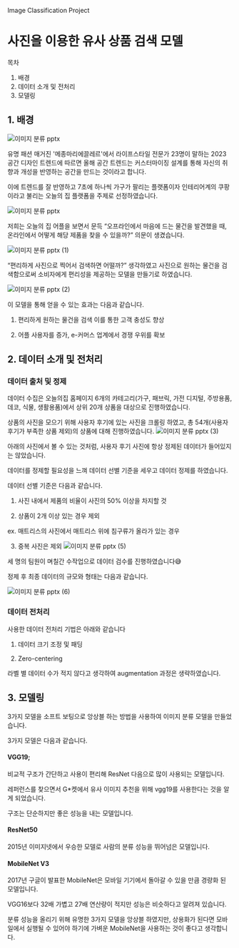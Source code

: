 Image Classification Project
# 사진을 이용한 유사 상품 검색 모델

목차

1. 배경
2. 데이터 소개 및 전처리
3. 모델링


## 1. 배경

![이미지 분류 pptx](https://github.com/kimjoosilver/Image_Classification/assets/87303227/b39dc0d6-bcf4-4936-91d1-9afa5379dde7)

유명 패션 매거진 '메종마리에끌레르'에서 라이프스타일 전문가 23명이 말하는 2023 공간 디자인 트렌드에 따르면 올해 공간 트렌드는 커스터마이징 설계를 통해 자신의 취향과 개성을 반영하는 공간을 만드는 것이라고 합니다.

이에 트렌드를 잘 반영하고 7초에 하나씩 가구가 팔리는 플랫폼이자 인테리어계의 쿠팡이라고 불리는 오늘의 집 플랫폼을 주제로 선정하였습니다.

![이미지 분류 pptx](https://github.com/kimjoosilver/Image_Classification/assets/87303227/6e447b28-89ed-442d-97a3-d76bb2320c4c)

저희는 오늘의 집 어플을 보면서 문득 “오프라인에서 마음에 드는 물건을 발견했을 때, 온라인에서 어떻게 해당 제품을 찾을 수 있을까?” 의문이 생겼습니다.

![이미지 분류 pptx (1)](https://github.com/kimjoosilver/Image_Classification/assets/87303227/2126613c-ec45-47e8-acc1-ed54400bee68)

“편리하게 사진으로 찍어서 검색하면 어떨까?” 생각하였고 사진으로 원하는 물건을 검색함으로써 소비자에게 편리성을 제공하는 모델을 만들기로 하였습니다.

![이미지 분류 pptx (2)](https://github.com/kimjoosilver/Image_Classification/assets/87303227/50b630ad-747b-4651-9bc9-6bc262718c1a)

이 모델을 통해 얻을 수 있는 효과는 다음과 같습니다.

1. 편리하게 원하는 물건을 검색 이를 통한 고객 충성도 향상

2. 어플 사용자를 증가, e-커머스 업계에서 경쟁 우위를 확보


## 2. 데이터 소개 및 전처리

### 데이터 출처 및 정제

데이터 수집은 오늘의집 홈페이지 6개의 카테고리(가구, 패브릭, 가전 디지털, 주방용품, 데코, 식물, 생활용품)에서 상위 20개 상품을 대상으로 진행하였습니다.

상품의 사진을 모으기 위해 사용자 후기에 있는 사진을 크롤링 하였고, 총 54개(사용자 후기가 부족한 상품 제외)의 상품에 대해 진행하였습니다.
![이미지 분류 pptx (3)](https://github.com/kimjoosilver/Image_Classification/assets/87303227/2843d85d-f683-4830-b960-421b035f59c9)


아래의 사진에서 볼 수 있는 것처럼, 사용자 후기 사진에 항상 정제된 데이터가 들어있지는 않았습니다.

데이터를 정제할 필요성을 느껴 데이터 선별 기준을 세우고 데이터 정제를 하였습니다.

데이터 선별 기준은 다음과 같습니다.

1. 사진 내에서 제품의 비율이 사진의 50% 이상을 차지할 것

2. 상품이 2개 이상 있는 경우 제외

ex. 매트리스의 사진에서 매트리스 위에 침구류가 올라가 있는 경우

3. 중복 사진은 제외
![이미지 분류 pptx (5)](https://github.com/kimjoosilver/Image_Classification/assets/87303227/8c5f8e5b-5270-4984-8c9b-c7f5206066fb)

세 명의 팀원이 며칠간 수작업으로 데이터 검수를 진행하였습니다😅

정제 후 최종 데이터의 규모와 형태는 다음과 같습니다.

![이미지 분류 pptx (6)](https://github.com/kimjoosilver/Image_Classification/assets/87303227/0d9412e0-69ed-473c-93a3-007591b4b3c4)

### 데이터 전처리

사용한 데이터 전처리 기법은 아래와 같습니다

1. 데이터 크기 조정 및 패딩

2. Zero-centering

라벨 별 데이터 수가 적지 않다고 생각하여 augmentation 과정은 생략하였습니다.


## 3. 모델링


3가지 모델을 소프트 보팅으로 앙상블 하는 방법을 사용하여 이미지 분류 모델을 만들었습니다.

3가지 모델은 다음과 같습니다.

#### VGG19; 

비교적 구조가 간단하고 사용이 편리해 ResNet 다음으로 많이 사용되는 모델입니다.

레퍼런스를 찾으면서 G*켓에서 유사 이미지 추천을 위해 vgg19를 사용한다는 것을 알게 되었습니다.

구조는 단순하지만 좋은 성능을 내는 모델입니다.

#### ResNet50

2015년 이미지넷에서 우승한 모델로 사람의 분류 성능을 뛰어넘은 모델입니다.

#### MobileNet V3

2017년 구글이 발표한 MobileNet은 모바일 기기에서 돌아갈 수 있을 만큼 경량화 된 모델입니다.

VGG16보다 32배 가볍고 27배 연산량이 적지만 성능은 비슷하다고 알려져 있습니다.

분류 성능을 올리기 위해 유명한 3가지 모델을 앙상블 하였지만, 상용화가 된다면 모바일에서 실행될 수 있어야 하기에 가벼운 MobileNet을 사용하는 것이 좋다고 생각합니다.



